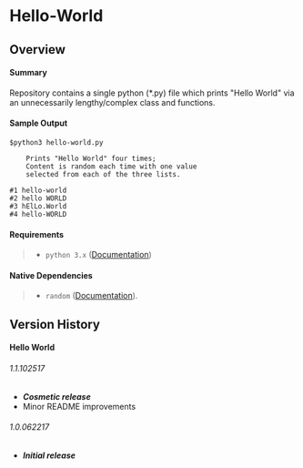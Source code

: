 # Hello-World

## Overview
#### Summary
Repository contains a single python (*.py) file which prints "Hello World" via an unnecessarily lengthy/complex class and functions.

#### Sample Output
   
    $python3 hello-world.py
    
        Prints "Hello World" four times;
        Content is random each time with one value
        selected from each of the three lists.
    
    #1 hello-world
    #2 hello WORLD
    #3 hElLo.World
    #4 hello-WORLD

#### Requirements
> * `python 3.x` ([Documentation](https://www.python.org/downloads/))

#### Native Dependencies
> * `random` ([Documentation](https://docs.python.org/3/library/random.html)).

## Version History
#### Hello World
###### 1.1.102517
- ***Cosmetic release***
- Minor README improvements

###### 1.0.062217
- ***Initial release***